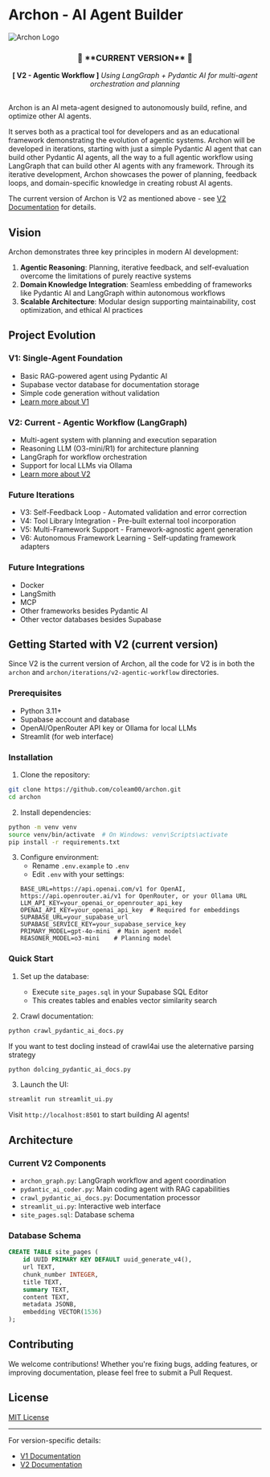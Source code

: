 # Archon - AI Agent Builder

<img src="public/Archon.png" alt="Archon Logo" />

<div align="center" style="margin-top: 20px;margin-bottom: 30px">

<h3>🚀 **CURRENT VERSION** 🚀</h3>

**[ V2 - Agentic Workflow ]**
*Using LangGraph + Pydantic AI for multi-agent orchestration and planning*

</div>

Archon is an AI meta-agent designed to autonomously build, refine, and optimize other AI agents. 

It serves both as a practical tool for developers and as an educational framework demonstrating the evolution of agentic systems.
Archon will be developed in iterations, starting with just a simple Pydantic AI agent that can build other Pydantic AI agents,
all the way to a full agentic workflow using LangGraph that can build other AI agents with any framework.
Through its iterative development, Archon showcases the power of planning, feedback loops, and domain-specific knowledge in creating robust AI agents.

The current version of Archon is V2 as mentioned above - see [V2 Documentation](iterations/v2-agentic-workflow/README.md) for details.

## Vision

Archon demonstrates three key principles in modern AI development:

1. **Agentic Reasoning**: Planning, iterative feedback, and self-evaluation overcome the limitations of purely reactive systems
2. **Domain Knowledge Integration**: Seamless embedding of frameworks like Pydantic AI and LangGraph within autonomous workflows
3. **Scalable Architecture**: Modular design supporting maintainability, cost optimization, and ethical AI practices

## Project Evolution

### V1: Single-Agent Foundation
- Basic RAG-powered agent using Pydantic AI
- Supabase vector database for documentation storage
- Simple code generation without validation
- [Learn more about V1](iterations/v1-single-agent/README.md)

### V2: Current - Agentic Workflow (LangGraph)
- Multi-agent system with planning and execution separation
- Reasoning LLM (O3-mini/R1) for architecture planning
- LangGraph for workflow orchestration
- Support for local LLMs via Ollama
- [Learn more about V2](iterations/v2-agentic-workflow/README.md)

### Future Iterations
- V3: Self-Feedback Loop - Automated validation and error correction
- V4: Tool Library Integration - Pre-built external tool incorporation
- V5: Multi-Framework Support - Framework-agnostic agent generation
- V6: Autonomous Framework Learning - Self-updating framework adapters

### Future Integrations
- Docker
- LangSmith
- MCP
- Other frameworks besides Pydantic AI
- Other vector databases besides Supabase

## Getting Started with V2 (current version)

Since V2 is the current version of Archon, all the code for V2 is in both the `archon` and `archon/iterations/v2-agentic-workflow` directories.

### Prerequisites
- Python 3.11+
- Supabase account and database
- OpenAI/OpenRouter API key or Ollama for local LLMs
- Streamlit (for web interface)

### Installation

1. Clone the repository:
```bash
git clone https://github.com/coleam00/archon.git
cd archon
```

2. Install dependencies:
```bash
python -m venv venv
source venv/bin/activate  # On Windows: venv\Scripts\activate
pip install -r requirements.txt
```

3. Configure environment:
   - Rename `.env.example` to `.env`
   - Edit `.env` with your settings:
   ```env
   BASE_URL=https://api.openai.com/v1 for OpenAI, https://api.openrouter.ai/v1 for OpenRouter, or your Ollama URL
   LLM_API_KEY=your_openai_or_openrouter_api_key
   OPENAI_API_KEY=your_openai_api_key  # Required for embeddings
   SUPABASE_URL=your_supabase_url
   SUPABASE_SERVICE_KEY=your_supabase_service_key
   PRIMARY_MODEL=gpt-4o-mini  # Main agent model
   REASONER_MODEL=o3-mini    # Planning model
   ```

### Quick Start

1. Set up the database:
   - Execute `site_pages.sql` in your Supabase SQL Editor
   - This creates tables and enables vector similarity search

2. Crawl documentation:
```bash
python crawl_pydantic_ai_docs.py
```

If you want to test docling instead of crawl4ai use the aleternative parsing strategy
```bash
python dolcing_pydantic_ai_docs.py
```

3. Launch the UI:
```bash
streamlit run streamlit_ui.py
```

Visit `http://localhost:8501` to start building AI agents!

## Architecture

### Current V2 Components
- `archon_graph.py`: LangGraph workflow and agent coordination
- `pydantic_ai_coder.py`: Main coding agent with RAG capabilities
- `crawl_pydantic_ai_docs.py`: Documentation processor
- `streamlit_ui.py`: Interactive web interface
- `site_pages.sql`: Database schema

### Database Schema
```sql
CREATE TABLE site_pages (
    id UUID PRIMARY KEY DEFAULT uuid_generate_v4(),
    url TEXT,
    chunk_number INTEGER,
    title TEXT,
    summary TEXT,
    content TEXT,
    metadata JSONB,
    embedding VECTOR(1536)
);
```

## Contributing

We welcome contributions! Whether you're fixing bugs, adding features, or improving documentation, please feel free to submit a Pull Request.

## License

[MIT License](LICENSE)

---

For version-specific details:
- [V1 Documentation](iterations/v1-single-agent/README.md)
- [V2 Documentation](iterations/v2-agentic-workflow/README.md)
